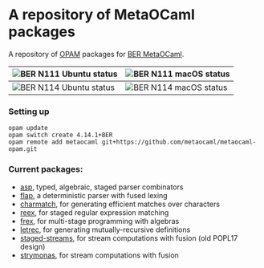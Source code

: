 # A repository of MetaOCaml packages

A repository of [OPAM][opam] packages for [BER MetaOCaml][metaocaml].

| ![BER N111 Ubuntu status](https://github.com/metaocaml/metaocaml-opam/workflows/Ubuntu%20N111/badge.svg) | ![BER N111 macOS status](https://github.com/metaocaml/metaocaml-opam/workflows/macOS%20N111/badge.svg) |
|---|---|
| ![BER N114 Ubuntu status](https://github.com/metaocaml/metaocaml-opam/workflows/Ubuntu%20N114/badge.svg) | ![BER N114 macOS status](https://github.com/metaocaml/metaocaml-opam/workflows/macOS%20N114/badge.svg) |

### Setting up

```
opam update
opam switch create 4.14.1+BER
opam remote add metaocaml git+https://github.com/metaocaml/metaocaml-opam.git
```

[metaocaml]: http://okmij.org/ftp/ML/MetaOCaml.html
[opam]: https://opam.ocaml.org/

### Current packages:

* [asp](https://github.com/yallop/ocaml-asp/),
  typed, algebraic, staged parser combinators
* [flap](https://github.com/yallop/ocaml-flap),
  a deterministic parser with fused lexing
* [charmatch](https://github.com/yallop/metaocaml-charmatch),
  for generating efficient matches over characters
* [reex](https://github.com/yallop/reex),
  for staged regular expression matching
* [frex](https://github.com/frex-project/metaocaml-frex/),
  for multi-stage programming with algebras
* [letrec](https://github.com/yallop/metaocaml-letrec),
  for generating mutually-recursive definitions
* [staged-streams](https://github.com/strymonas/staged-streams.ocaml),
  for stream computations with fusion (old POPL17 design)
* [strymonas](https://github.com/strymonas/strymonas-ocaml),
  for stream computations with fusion
